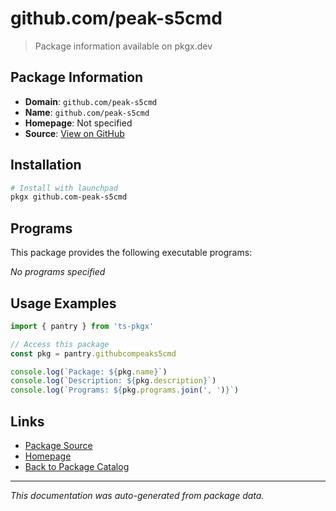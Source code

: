 # github.com/peak-s5cmd

> Package information available on pkgx.dev

## Package Information

- **Domain**: `github.com/peak-s5cmd`
- **Name**: `github.com/peak-s5cmd`
- **Homepage**: Not specified
- **Source**: [View on GitHub](https://github.com/pkgxdev/pantry/tree/main/projects/github.com/peak-s5cmd/package.yml)

## Installation

```bash
# Install with launchpad
pkgx github.com-peak-s5cmd
```

## Programs

This package provides the following executable programs:

*No programs specified*

## Usage Examples

```typescript
import { pantry } from 'ts-pkgx'

// Access this package
const pkg = pantry.githubcompeaks5cmd

console.log(`Package: ${pkg.name}`)
console.log(`Description: ${pkg.description}`)
console.log(`Programs: ${pkg.programs.join(', ')}`)
```

## Links

- [Package Source](https://github.com/pkgxdev/pantry/tree/main/projects/github.com/peak-s5cmd/package.yml)
- [Homepage](#)
- [Back to Package Catalog](../package-catalog.md)

---

*This documentation was auto-generated from package data.*
